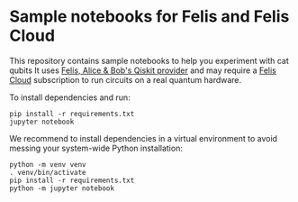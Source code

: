 # Sample notebooks for Felis and Felis Cloud

This repository contains sample notebooks to help you experiment with cat qubits
It uses [Felis, Alice & Bob's Qiskit provider](https://github.com/Alice-Bob-SW/qiskit-alice-bob-provider)
and may require a [Felis Cloud](https://felis.alice-bob.com/docs/felis_cloud/about_felis_cloud/) subscription
to run circuits on a real quantum hardware.

To install dependencies and run:
```
pip install -r requirements.txt
jupyter notebook
```

We recommend to install dependencies in a virtual environment to avoid
messing your system-wide Python installation:

```
python -m venv venv
. venv/bin/activate
pip install -r requirements.txt
python -m jupyter notebook
```